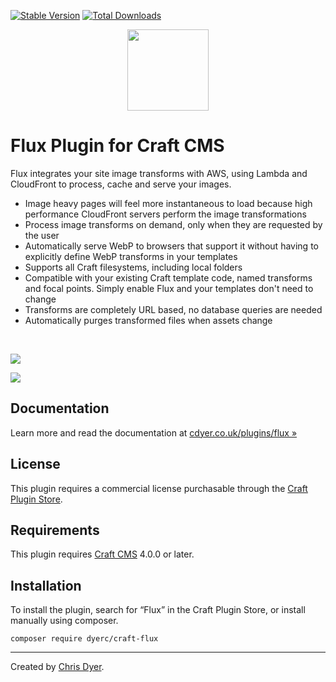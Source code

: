[![Stable Version](https://img.shields.io/packagist/v/dyerc/craft-flux?label=stable)]((https://packagist.org/packages/dyerc/craft-flux))
[![Total Downloads](https://img.shields.io/packagist/dt/dyerc/craft-flux)](https://packagist.org/packages/dyerc/craft-flux)

<p align="center" style="margin-bottom: 16px;"><img width="130" src="https://raw.githubusercontent.com/dyerc/craft-flux/master/src/icon.svg"></p>

# Flux Plugin for Craft CMS

Flux integrates your site image transforms with AWS, using Lambda and CloudFront to process, cache and serve your images.

- Image heavy pages will feel more instantaneous to load because high performance CloudFront servers perform the image transformations
- Process image transforms on demand, only when they are requested by the user
- Automatically serve WebP to browsers that support it without having to explicitly define WebP transforms in your templates
- Supports all Craft filesystems, including local folders
- Compatible with your existing Craft template code, named transforms and focal points. Simply enable Flux and your templates don't need to change
- Transforms are completely URL based, no database queries are needed
- Automatically purges transformed files when assets change

<br>

<p><img src="https://raw.githubusercontent.com/dyerc/craft-flux/master/docs/resources/how_it_works.svg"></p>

<p><img src="https://raw.githubusercontent.com/dyerc/craft-flux/master/docs/resources/flux_difference_graph.svg"></p>

## Documentation

Learn more and read the documentation at [cdyer.co.uk/plugins/flux »](https://cdyer.co.uk/plugins/flux)

## License

This plugin requires a commercial license purchasable through the [Craft Plugin Store](https://plugins.craftcms.com/flux).

## Requirements

This plugin requires [Craft CMS](https://craftcms.com/) 4.0.0 or later.

## Installation

To install the plugin, search for “Flux” in the Craft Plugin Store, or install manually using composer.

```shell
composer require dyerc/craft-flux
```

---

Created by [Chris Dyer](https://cdyer.co.uk).
